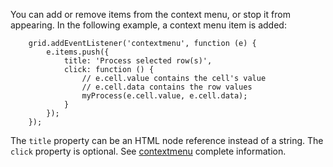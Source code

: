 You can add or remove items from the context menu, or stop it from appearing.
In the following example, a context menu item is added:

        grid.addEventListener('contextmenu', function (e) {
            e.items.push({
                title: 'Process selected row(s)',
                click: function () {
                    // e.cell.value contains the cell's value
                    // e.cell.data contains the row values
                    myProcess(e.cell.value, e.cell.data);
                }
            });
        });

The `title` property can be an HTML node reference instead of a string.
The `click` property is optional.  See [contextmenu](https://tonygermaneri.github.io/canvas-datagrid/docs/#tutorial--Simple-context-menu) complete information.
